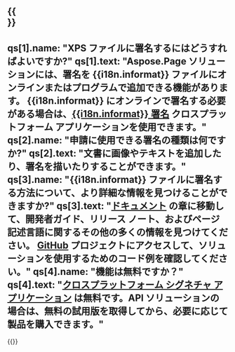 ﻿---
meta: true
translation: true
deploy: false
---

{{<section faqchild>}}
---
qs[1].name: "XPS ファイルに署名するにはどうすればよいですか?"
qs[1].text: "Aspose.Page ソリューションには、署名を {{i18n.informat}} ファイルにオンラインまたはプログラムで追加できる機能があります。 {{i18n.informat}} にオンラインで署名する必要がある場合は、[{{i18n.informat}} 署名](https://products.aspose.app/page/signature) クロスプラットフォーム アプリケーションを使用できます。"
qs[2].name: "申請に使用できる署名の種類は何ですか?"
qs[2].text: "文書に画像やテキストを追加したり、署名を描いたりすることができます。"
qs[3].name: "{{i18n.informat}} ファイルに署名する方法について、より詳細な情報を見つけることができますか?"
qs[3].text: "[ドキュメント](https://docs.aspose.com/page/) の章に移動して、開発者ガイド、リリース ノート、およびページ記述言語に関するその他の多くの情報を見つけてください。 [GitHub](https://github.com/aspose-page) プロジェクトにアクセスして、ソリューションを使用するためのコード例を確認してください。"
qs[4].name: "機能は無料ですか？"
qs[4].text: "[クロスプラットフォーム シグネチャ アプリケーション](https://products.aspose.app/page/viewer) は無料です。API ソリューションの場合は、無料の試用版を取得してから、必要に応じて製品を購入できます。"
---

{{<import path="/meta/schemas.md" section="faq">}} 
